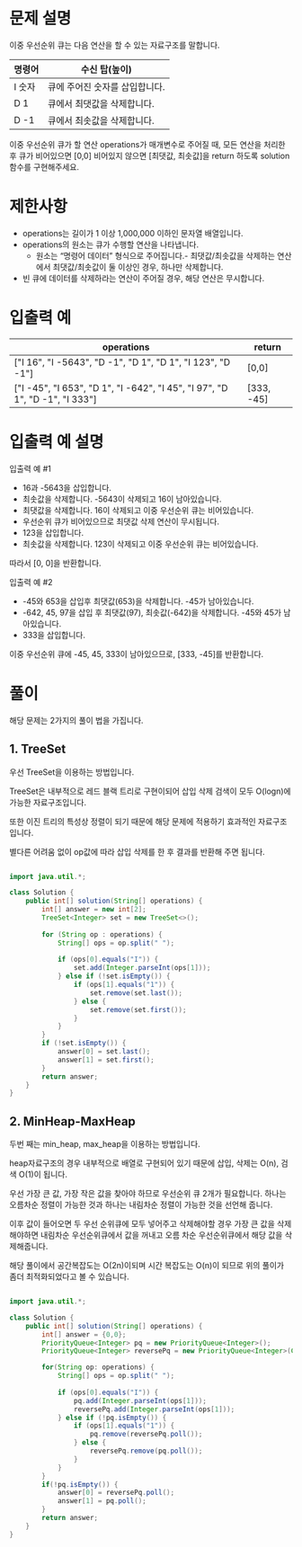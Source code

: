 # 문제 설명

이중 우선순위 큐는 다음 연산을 할 수 있는 자료구조를 말합니다.

| 명령어  | 수신 탑(높이)          |
| ---- | ----------------- |
| I 숫자 | 큐에 주어진 숫자를 삽입합니다. |
| D 1  | 큐에서 최댓값을 삭제합니다.   |
| D -1 | 큐에서 최솟값을 삭제합니다.   |

이중 우선순위 큐가 할 연산 operations가 매개변수로 주어질 때, 모든 연산을 처리한 후 큐가 비어있으면 [0,0] 비어있지 않으면 [최댓값, 최솟값]을 return 하도록 solution 함수를 구현해주세요.

# 제한사항

- operations는 길이가 1 이상 1,000,000 이하인 문자열 배열입니다.
- operations의 원소는 큐가 수행할 연산을 나타냅니다.
    - 원소는 “명령어 데이터” 형식으로 주어집니다.- 최댓값/최솟값을 삭제하는 연산에서 최댓값/최솟값이 둘 이상인 경우, 하나만 삭제합니다.
- 빈 큐에 데이터를 삭제하라는 연산이 주어질 경우, 해당 연산은 무시합니다.

# 입출력 예

| operations                                                                  | return     |
| --------------------------------------------------------------------------- | ---------- |
| ["I 16", "I -5643", "D -1", "D 1", "D 1", "I 123", "D -1"]                  | [0,0]      |
| ["I -45", "I 653", "D 1", "I -642", "I 45", "I 97", "D 1", "D -1", "I 333"] | [333, -45] |

# 입출력 예 설명

입출력 예 #1

- 16과 -5643을 삽입합니다.
- 최솟값을 삭제합니다. -5643이 삭제되고 16이 남아있습니다.
- 최댓값을 삭제합니다. 16이 삭제되고 이중 우선순위 큐는 비어있습니다.
- 우선순위 큐가 비어있으므로 최댓값 삭제 연산이 무시됩니다.
- 123을 삽입합니다.
- 최솟값을 삭제합니다. 123이 삭제되고 이중 우선순위 큐는 비어있습니다.

따라서 [0, 0]을 반환합니다.

입출력 예 #2

- -45와 653을 삽입후 최댓값(653)을 삭제합니다. -45가 남아있습니다.
- -642, 45, 97을 삽입 후 최댓값(97), 최솟값(-642)을 삭제합니다. -45와 45가 남아있습니다.
- 333을 삽입합니다.

이중 우선순위 큐에 -45, 45, 333이 남아있으므로, [333, -45]를 반환합니다.

# 풀이

해당 문제는 2가지의 풀이 법을 가집니다.

## 1.  TreeSet

우선 TreeSet을 이용하는 방법입니다.

TreeSet은 내부적으로 레드 블랙 트리로 구현이되어 삽입 삭제 검색이 모두 O(logn)에 가능한 자료구조입니다.

또한 이진 트리의 특성상 정렬이 되기 때문에 해당 문제에 적용하기 효과적인 자료구조입니다.

별다른 어려움 없이 op값에 따라 삽입 삭제를 한 후 결과를 반환해 주면 됩니다.


```java

import java.util.*;

class Solution {
    public int[] solution(String[] operations) {
        int[] answer = new int[2];
        TreeSet<Integer> set = new TreeSet<>();
        
        for (String op : operations) {
            String[] ops = op.split(" ");
            
            if (ops[0].equals("I")) {
                set.add(Integer.parseInt(ops[1]));
            } else if (!set.isEmpty()) {
                if (ops[1].equals("1")) {
                    set.remove(set.last());
                } else {
                    set.remove(set.first());
                }
            }
        }
        if (!set.isEmpty()) {
            answer[0] = set.last();
            answer[1] = set.first();
        }
        return answer;
    }
}

```

## 2. MinHeap-MaxHeap

두번 째는 min_heap, max_heap을 이용하는 방법입니다.

heap자료구조의 경우 내부적으로 배열로 구현되어 있기 때문에 삽입, 삭제는 O(n), 검색 O(1)이 됩니다.

우선 가장 큰 값, 가장 작은 값을 찾아야 하므로 우선순위 큐 2개가 필요합니다.
하나는 오름차순 정렬이 가능한 것과 하나는 내림차순 정렬이 가능한 것을 선언해 줍니다.

이후 값이 들어오면 두 우선 순위큐에 모두 넣어주고 삭제해야할 경우 가장 큰 값을 삭제해야하면 내림차순 우선순위큐에서 값을 꺼내고 오름 차순 우선순위큐에서 해당 값을 삭제해줍니다.

해당 풀이에서 공간복잡도는 O(2n)이되며 시간 복잡도는 O(n)이 되므로 위의 풀이가 좀더 최적화되었다고 볼 수 있습니다.

```java

import java.util.*;

class Solution {
    public int[] solution(String[] operations) {
        int[] answer = {0,0};
        PriorityQueue<Integer> pq = new PriorityQueue<Integer>();
        PriorityQueue<Integer> reversePq = new PriorityQueue<Integer>(Collections.reverseOrder());

        for(String op: operations) {
            String[] ops = op.split(" ");
            
            if (ops[0].equals("I")) {
                pq.add(Integer.parseInt(ops[1]));
                reversePq.add(Integer.parseInt(ops[1]));
            } else if (!pq.isEmpty()) {
                if (ops[1].equals("1")) {
                    pq.remove(reversePq.poll());
                } else {
                    reversePq.remove(pq.poll());
                }
            }
        }
        if(!pq.isEmpty()) {
            answer[0] = reversePq.poll();
            answer[1] = pq.poll();
        }
        return answer;
    }
}

```